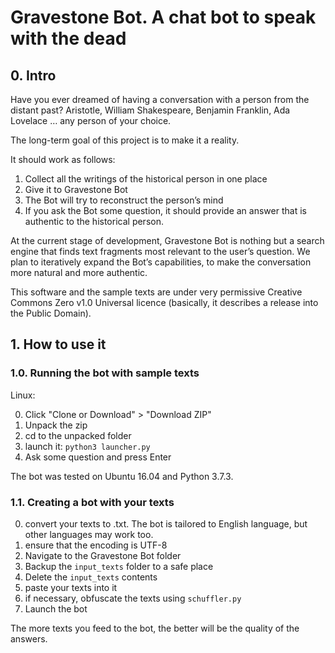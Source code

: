 # Gravestone Bot. A chat bot to speak with the dead

## 0. Intro

Have you ever dreamed of having a conversation with a person from the distant past? Aristotle, William Shakespeare, Benjamin Franklin, Ada Lovelace … any person of your choice. 

The long-term goal of this project is to make it a reality. 

It should work as follows:

1. Collect all the writings of the historical person in one place
2. Give it to Gravestone Bot
3. The Bot will try to reconstruct the person’s mind 
4. If you ask the Bot some question, it should provide an answer that is authentic to the historical person.

At the current stage of development, Gravestone Bot is nothing but a search engine that finds text fragments most relevant to the user’s question. 
We plan to iteratively expand the Bot’s capabilities, to make the conversation more natural and more authentic.

This software and the sample texts are under very permissive Creative Commons Zero v1.0 Universal licence (basically, it describes a release into the Public Domain). 

## 1. How to use it 
### 1.0. Running the bot with sample texts

Linux:

0. Click "Clone or Download" > "Download ZIP"
1. Unpack the zip
2. cd to the unpacked folder
3. launch it: `python3 launcher.py`
4. Ask some question and press Enter

The bot was tested on Ubuntu 16.04 and Python 3.7.3. 

### 1.1. Creating a bot with your texts

0. convert your texts to .txt. The bot is tailored to English language, but other languages may work too.  
1. ensure that the encoding is UTF-8
2. Navigate to the Gravestone Bot folder
3. Backup the `input_texts` folder to a safe place 
4. Delete the `input_texts` contents
5. paste your texts into it
6. if necessary, obfuscate the texts using `schuffler.py`
7. Launch the bot

The more texts you feed to the bot, the better will be the quality of the answers. 
